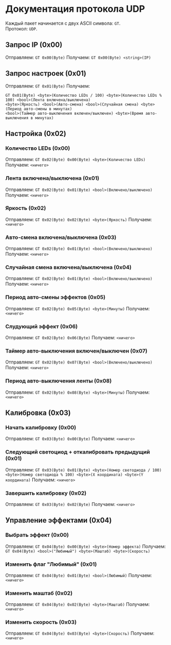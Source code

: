 # Документация протокола UDP
Каждый пакет начинается с двух ASCII символа: `GT`. \
Протокол: `UDP`.

## Запрос IP (0x00)
Отправляем: `GT 0x00(Byte)`
Получаем: `GT 0x00(Byte) <string>(IP)`

## Запрос настроек (0x01)
Отправляем: `GT 0x01(Byte)`
Получаем: 
```
GT 0x01(Byte) <byte>(Количество LEDs / 100) <byte>(Количество LEDs % 100) <bool>(Лента включена/выключена)
<byte>(Яркость) <bool>(Авто-смена) <bool>(Случайная смена) <byte>(Период авто-смены в минутах)
<bool>(Таймер авто-выключения включен/выключен) <byte>(Время авто-выключения в минутах)
```

## Настройка (0x02)
### Количество LEDs (0x00)
Отправляем: `GT 0x02(Byte) 0x00(Byte) <byte>(Количество LEDs)`
Получаем: `<ничего>`
### Лента включена/выключена (0x01)
Отправляем: `GT 0x02(Byte) 0x01(Byte) <bool>(Включено/выключено)`
Получаем: `<ничего>`
### Яркость (0x02)
Отправляем: `GT 0x02(Byte) 0x02(Byte) <byte>(Яркость)`
Получаем: `<ничего>`
### Авто-смена включена/выключена (0x03)
Отправляем: `GT 0x02(Byte) 0x01(Byte) <bool>(Включено/выключено)`
Получаем: `<ничего>`
### Случайная смена включена/выключена (0x04)
Отправляем: `GT 0x02(Byte) 0x01(Byte) <bool>(Включено/выключено)`
Получаем: `<ничего>`
### Период авто-смены эффектов (0x05)
Отправляем: `GT 0x02(Byte) 0x05(Byte) <byte>(Минуты)`
Получаем: `<ничего>`
### Слудующий эффект (0x06)
Отправляем: `GT 0x02(Byte) 0x06(Byte)`
Получаем: `<ничего>`
### Таймер авто-выключения включен/выключен (0x07)
Отправляем: `GT 0x02(Byte) 0x07(Byte) <bool>(Включено/выключено)`
Получаем: `<ничего>`
### Период авто-выключения ленты (0x08)
Отправляем: `GT 0x02(Byte) 0x08(Byte) <byte>(Минуты)`
Получаем: `<ничего>`
## Калибровка (0x03)
### Начать калибровку (0x00)
Отправляем: `GT 0x03(Byte) 0x00(Byte)`
Получаем: `<ничего>`
### Следующий светоциод + откалибровать предыдущий (0x01)
Отправляем: `GT 0x03(Byte) 0x01(Byte) <byte>(Номер светодиода / 100) <byte>(Номер светодиода % 100) <byte>(X координата) <byte>(Y координата)`
Получаем: `<ничего>`
### Завершить калибровку (0x02)
Отправляем: `GT 0x03(Byte) 0x02(Byte)`
Получаем: `<ничего>`
## Управление эффектами (0x04)
### Выбрать эффект (0x00)
Отправляем: `GT 0x04(Byte) 0x00(Byte) <byte>(Номер эффекта)`
Получаем: `GT 0x04(Byte) <bool>("Любимый") <byte>(Маштаб) <byte>(Скорость)`
### Изменить флаг "Любимый" (0x01)
Отправляем: `GT 0x04(Byte) 0x01(Byte) <bool>(Любимый)`
Получаем: `<ничего>`
### Изменить маштаб (0x02)
Отправляем: `GT 0x04(Byte) 0x02(Byte) <byte>(Маштаб)`
Получаем: `<ничего>`
### Изменить скорость (0x03)
Отправляем: `GT 0x04(Byte) 0x03(Byte) <byte>(Скорость)`
Получаем: `<ничего>`